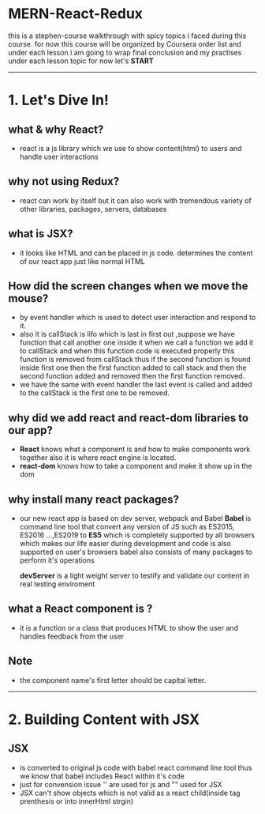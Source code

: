 # MERN-React-Redux

this is a stephen-course walkthrough with spicy topics i faced during this course.
for now this course will be organized by Coursera order list and under each lesson i am going to wrap final conclusion and my practises under each lesson topic for now let's **START**

---
# 1. Let's Dive In!

## what & why React?
- react is a js library which we use to show content(html) to users and handle user interactions

## why not using Redux?
- react can work by itself but it can also work with tremendous variety of other libraries, packages, servers, databases

## what is JSX?
- it looks like HTML and can be placed in js code. determines the content of our react app just like normal HTML

## How did the screen changes when we move the mouse?
- by event handler which is used to detect user interaction and respond to it. 
- also it is callStack is lifo which is last in first out ,suppose we have function that call another one inside it when we call a function we add it to callStack and when this function code is executed properly this function is removed from callStack thus if the second function is found inside first one then the first function added to call stack and then the second function added and removed then the first function removed.
- we have the same with event handler the last event is called and added to the callStack is the first one to be removed.

## why did we add react and react-dom libraries to our app?
- **React** knows what a component is and how to make components work together also it is where react engine is located.
- **react-dom** knows how to take a component and make it show up in the dom 

## why install many react packages?
- our new react app is based on dev server, webpack and Babel
 **Babel** is command line tool that convert any version of JS such as ES2015, ES2016 ...,ES2019 to **ES5** which is completely supported by all browsers which makes our life easier during development and code is also supported on user's browsers
 babel also consists of many packages to perform it's operations
 
    **devServer** is a light weight server to testify and validate our content in real testing enviroment


## what a React component is ?
- it is a function or a class that produces HTML to show the user and handles feedback from the user

## Note
- the component name's first letter should be capital letter. 

---
# 2. Building Content with JSX
## JSX 
- is converted to original js code with babel react command line tool thus we know that babel includes React within it's code  
- just for convension issue '' are used for js and "" used for JSX
- JSX can't show objects which is not valid as a react child(inside tag prenthesis or into innerHtml strgin)
